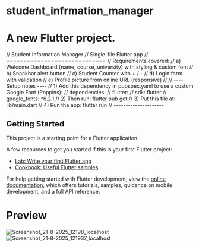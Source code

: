 # student_infrmation_manager

A new Flutter project.
 =============================
// Student Information Manager
// Single-file Flutter app
// =============================
// Requirements covered:
// a) Welcome Dashboard (name, course, university) with styling & custom font
// b) Snackbar alert button
// c) Student Counter with + / -
// d) Login form with validation
// e) Profile picture from online URL (responsive)
//
// ---- Setup notes ----
// 1) Add this dependency in pubspec.yaml to use a custom Google Font (Poppins):
//    dependencies:
//      flutter:
//        sdk: flutter
//      google_fonts: ^6.2.1
// 2) Then run:  flutter pub get
// 3) Put this file at: lib/main.dart
// 4) Run the app:     flutter run
// ---------------------

## Getting Started

This project is a starting point for a Flutter application.

A few resources to get you started if this is your first Flutter project:

- [Lab: Write your first Flutter app](https://docs.flutter.dev/get-started/codelab)
- [Cookbook: Useful Flutter samples](https://docs.flutter.dev/cookbook)

For help getting started with Flutter development, view the
[online documentation](https://docs.flutter.dev/), which offers tutorials,
samples, guidance on mobile development, and a full API reference.
# Preview
![Screenshot_21-8-2025_12198_localhost](https://github.com/user-attachments/assets/0d69226c-e5ba-45a9-8c03-56595c4a2bb3)
![Screenshot_21-8-2025_121937_localhost](https://github.com/user-attachments/assets/71cad646-8738-4a44-933f-8c9028618f5b)
